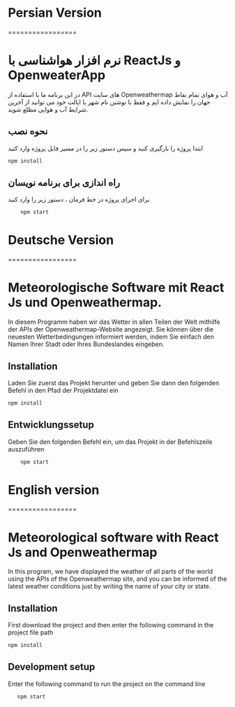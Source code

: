 
# Persian Version
=================
# نرم افزار هواشناسی با ReactJs و OpenweaterApp

در این برنامه ما با استفاده از API های سایت Openweathermap آب و هوای تمام نقاط جهان را نمایش داده ایم و فقط با نوشتن نام شهر یا ایالت خود می توانید از آخرین شرایط آب و هوایی مطلع شوید.

## نحوه نصب

ابتدا پروژه را بارگیری کنید و سپس دستور زیر را در مسیر فایل پروژه وارد کنید

```sh
npm install 
```
## راه اندازی برای برنامه نویسان

برای اجرای پروژه در خط فرمان ، دستور زیر را وارد کنید

```sh
    npm start
```

# Deutsche Version
=================

# Meteorologische Software mit React Js und Openweathermap.

In diesem Programm haben wir das Wetter in allen Teilen der Welt mithilfe der APIs der Openweathermap-Website angezeigt. Sie können über die neuesten Wetterbedingungen informiert werden, indem Sie einfach den Namen Ihrer Stadt oder Ihres Bundeslandes eingeben.

## Installation

Laden Sie zuerst das Projekt herunter und geben Sie dann den folgenden Befehl in den Pfad der Projektdatei ein

```sh
npm install 
```

## Entwicklungssetup

Geben Sie den folgenden Befehl ein, um das Projekt in der Befehlszeile auszuführen

```sh
    npm start
```

# English version
=================

# Meteorological software with React Js and Openweathermap

In this program, we have displayed the weather of all parts of the world using the APIs of the Openweathermap site, and you can be informed of the latest weather conditions just by writing the name of your city or state.

## Installation

First download the project and then enter the following command in the project file path

```sh
npm install 
```

## Development setup
 
 Enter the following command to run the project on the command line

 ```sh
    npm start
```
